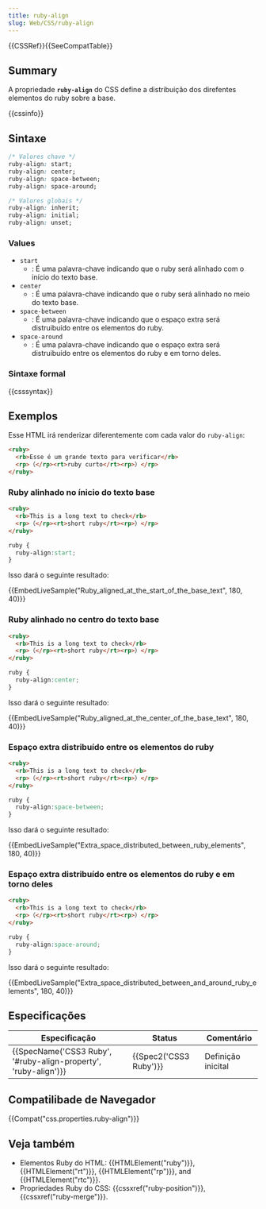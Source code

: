 ```yaml
---
title: ruby-align
slug: Web/CSS/ruby-align
---
```

{{CSSRef}}{{SeeCompatTable}}

## Summary

A propriedade **`ruby-align`** do CSS define a distribuição dos direfentes elementos do ruby sobre a base.

{{cssinfo}}

## Sintaxe

```css
/* Valores chave */
ruby-align: start;
ruby-align: center;
ruby-align: space-between;
ruby-align: space-around;

/* Valores globais */
ruby-align: inherit;
ruby-align: initial;
ruby-align: unset;
```

### Values

- `start`
  - : É uma palavra-chave indicando que o ruby será alinhado com o início do texto base.
- `center`
  - : É uma palavra-chave indicando que o ruby será alinhado no meio do texto base.
- `space-between`
  - : É uma palavra-chave indicando que o espaço extra será distruibuído entre os elementos do ruby.
- `space-around`
  - : É uma palavra-chave indicando que o espaço extra será distruibuído entre os elementos do ruby e em torno deles.

### Sintaxe formal

{{csssyntax}}

## Exemplos

Esse HTML irá renderizar diferentemente com cada valor do `ruby-align`:

```html
<ruby>
  <rb>Esse é um grande texto para verificar</rb>
  <rp>（</rp><rt>ruby curto</rt><rp>）</rp>
</ruby>
```

### Ruby alinhado no ínicio do texto base

```html
<ruby>
  <rb>This is a long text to check</rb>
  <rp>（</rp><rt>short ruby</rt><rp>）</rp>
</ruby>
```

```css
ruby {
  ruby-align:start;
}
```

Isso dará o seguinte resultado:

{{EmbedLiveSample("Ruby_aligned_at_the_start_of_the_base_text", 180, 40)}}

### Ruby alinhado no centro do texto base

```html
<ruby>
  <rb>This is a long text to check</rb>
  <rp>（</rp><rt>short ruby</rt><rp>）</rp>
</ruby>
```

```css
ruby {
  ruby-align:center;
}
```

Isso dará o seguinte resultado:

{{EmbedLiveSample("Ruby_aligned_at_the_center_of_the_base_text", 180, 40)}}

### Espaço extra distribuído entre os elementos do ruby

```html
<ruby>
  <rb>This is a long text to check</rb>
  <rp>（</rp><rt>short ruby</rt><rp>）</rp>
</ruby>
```

```css
ruby {
  ruby-align:space-between;
}
```

Isso dará o seguinte resultado:

{{EmbedLiveSample("Extra_space_distributed_between_ruby_elements", 180, 40)}}

### Espaço extra distribuído entre os elementos do ruby e em torno deles

```html
<ruby>
  <rb>This is a long text to check</rb>
  <rp>（</rp><rt>short ruby</rt><rp>）</rp>
</ruby>
```

```css
ruby {
  ruby-align:space-around;
}
```

Isso dará o seguinte resultado:

{{EmbedLiveSample("Extra_space_distributed_between_and_around_ruby_elements", 180, 40)}}

## Especificações

| Especificação                                                                        | Status                       | Comentário         |
| ------------------------------------------------------------------------------------ | ---------------------------- | ------------------ |
| {{SpecName('CSS3 Ruby', '#ruby-align-property', 'ruby-align')}} | {{Spec2('CSS3 Ruby')}} | Definição inicital |

## Compatilibade de Navegador

{{Compat("css.properties.ruby-align")}}

## Veja também

- Elementos Ruby do HTML: {{HTMLElement("ruby")}}, {{HTMLElement("rt")}}, {{HTMLElement("rp")}}, and {{HTMLElement("rtc")}}.
- Propriedades Ruby do CSS: {{cssxref("ruby-position")}}, {{cssxref("ruby-merge")}}.
